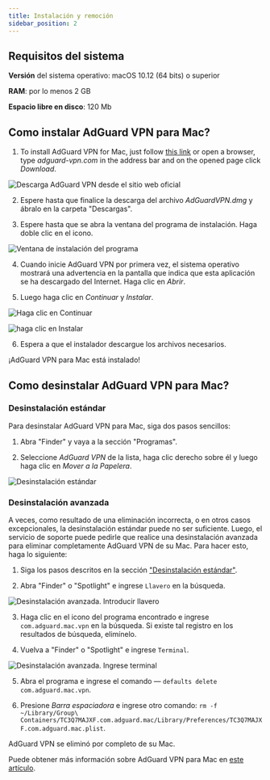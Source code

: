 ```yaml
---
title: Instalación y remoción
sidebar_position: 2
---
```


## Requisitos del sistema

**Versión** del sistema operativo: macOS 10.12 (64 bits) o superior

**RAM**: por lo menos 2 GB

**Espacio libre en disco**: 120 Mb


## Como instalar AdGuard VPN para Mac?

1. To install AdGuard VPN for Mac, just follow [this link](https://agrd.io/mac_vpn) or open a browser, type *adguard-vpn.com* in the address bar and on the opened page click *Download*.

![Descarga AdGuard VPN desde el sitio web oficial](https://cdn.adguard.com/public/Adguard/kb/vpn-install/mac-install-en.png)

2. Espere hasta que finalice la descarga del archivo *AdGuardVPN.dmg* y ábralo en la carpeta "Descargas".

3. Espere hasta que se abra la ventana del programa de instalación. Haga doble clic en el icono.

![Ventana de instalación del programa](https://cdn.adguard.com/public/Adguard/kb/vpn-install/mac-install-ru-1.png)

4. Cuando inicie AdGuard VPN por primera vez, el sistema operativo mostrará una advertencia en la pantalla que indica que esta aplicación se ha descargado del Internet. Haga clic en *Abrir*.

5. Luego haga clic en *Continuar* y *Instalar*.

![Haga clic en Continuar](https://cdn.adguard.com/public/Adguard/kb/vpn-install/mac-install-2-en.png)

![haga clic en Instalar](https://cdn.adguard.com/public/Adguard/kb/vpn-install/mac-install-3-en.png)

6. Espera a que el instalador descargue los archivos necesarios.

¡AdGuard VPN para Mac está instalado!


## Como desinstalar AdGuard VPN para Mac?

### Desinstalación estándar

Para desinstalar AdGuard VPN para Mac, siga dos pasos sencillos:

1. Abra "Finder" y vaya a la sección "Programas".

2. Seleccione *AdGuard VPN* de la lista, haga clic derecho sobre él y luego haga clic en *Mover a la Papelera*.

![Desinstalación estándar](https://cdn.adguard.com/public/Adguard/kb/vpn-install/mac-uninstall-1-en.png)


### Desinstalación avanzada

A veces, como resultado de una eliminación incorrecta, o en otros casos excepcionales, la desinstalación estándar puede no ser suficiente. Luego, el servicio de soporte puede pedirle que realice una desinstalación avanzada para eliminar completamente AdGuard VPN de su Mac. Para hacer esto, haga lo siguiente:

1. Siga los pasos descritos en la sección ["Desinstalación estándar"](#how-to-uninstall-adguard-vpn-for-mac).

2. Abra "Finder" o "Spotlight" e ingrese `Llavero` en la búsqueda.

![Desinstalación avanzada. Introducir llavero](https://cdn.adguard.com/public/Adguard/kb/vpn-install/mac-key-chain-en.png)

3. Haga clic en el icono del programa encontrado e ingrese `com.adguard.mac.vpn` en la búsqueda. Si existe tal registro en los resultados de búsqueda, elimínelo.

4. Vuelva a "Finder" o "Spotlight" e ingrese `Terminal`.

![Desinstalación avanzada. Ingrese terminal](https://cdn.adguard.com/public/Adguard/kb/vpn-install/mac-terminal-en.png)

5. Abra el programa e ingrese el comando — `defaults delete com.adguard.mac.vpn`.

6. Presione *Barra espaciadora* e ingrese otro comando: `rm -f ~/Library/Group\ Containers/TC3Q7MAJXF.com.adguard.mac/Library/Preferences/TC3Q7MAJXF.com.adguard.mac.plist`.

AdGuard VPN se eliminó por completo de su Mac.

Puede obtener más información sobre AdGuard VPN para Mac en [este artículo](/adguard-vpn-for-mac/overview.md).